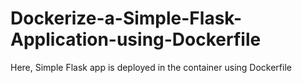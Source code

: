 # Dockerize-a-Simple-Flask-Application-using-Dockerfile

Here, Simple Flask app is deployed in the container using Dockerfile
